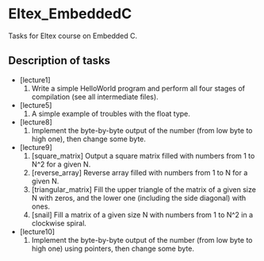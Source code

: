 # Eltex_EmbeddedC
Tasks for Eltex course on Embedded C.

## Description of tasks
* [lecture1]
    1. Write a simple HelloWorld program and perform all four stages of
    compilation (see all intermediate files).
* [lecture5]
    1. A simple example of troubles  with the float type.
* [lecture8]
    1. Implement the byte-by-byte output of the number (from low byte to high
    one), then change some byte.
* [lecture9]
    1. [square_matrix] Output a square matrix filled with numbers from 1 to N^2
    for a given N.
    2. [reverse_array] Reverse array filled with numbers from 1 to N for a
    given N.
    3. [triangular_matrix] Fill the upper triangle of the matrix of a
    given size N with zeros, and the lower one (including the side diagonal)
    with ones.
    4. [snail] Fill a matrix of a given size N with numbers from 1 to N^2
    in a clockwise spiral.
* [lecture10]
    1. Implement the byte-by-byte output of the number (from low byte to high
    one) using pointers, then change some byte.

